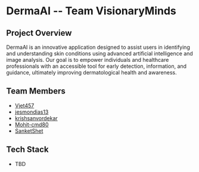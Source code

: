 # DermaAI -- Team VisionaryMinds

## Project Overview

DermaAI is an innovative application designed to assist users in identifying and understanding skin conditions using advanced artificial intelligence and image analysis. Our goal is to empower individuals and healthcare professionals with an accessible tool for early detection, information, and guidance, ultimately improving dermatological health and awareness.

## Team Members

- [Vjet457](https://github.com/Vjet457)
- [jesmondias13](https://github.com/jesmondias13)
- [krishsanvordekar](https://github.com/krishsanvordekar)
- [Mohit-cmd80](https://github.com/Mohit-cmd80)
- [SanketShet](https://github.com/SanketShet)

## Tech Stack

- TBD
